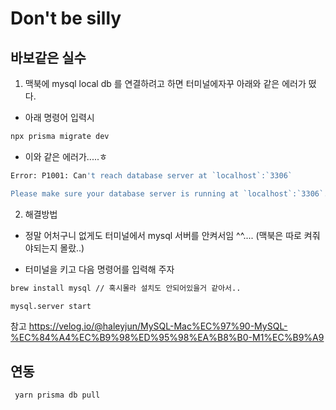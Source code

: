 # Don't be silly

## 바보같은 실수

1. 맥북에 mysql local db 를 연결하려고 하면 터미널에자꾸 아래와 같은 에러가 떴다.

- 아래 명령어 입력시

```sh
npx prisma migrate dev
```

- 이와 같은 에러가.....ㅎ

```sh
Error: P1001: Can't reach database server at `localhost`:`3306`

Please make sure your database server is running at `localhost`:`3306`.
```

2. 해결방법

- 정말 어처구니 없게도 터미널에서 mysql 서버를 안켜서임 ^^....
  (맥북은 따로 켜줘야되는지 몰랐..)

- 터미널을 키고 다음 명령어를 입력해 주자

```sh
brew install mysql // 혹시몰라 설치도 안되어있을거 같아서..

mysql.server start
```

참고
https://velog.io/@haleyjun/MySQL-Mac%EC%97%90-MySQL-%EC%84%A4%EC%B9%98%ED%95%98%EA%B8%B0-M1%EC%B9%A9

## 연동

```sh
 yarn prisma db pull
```
